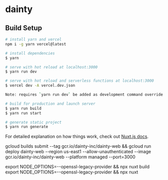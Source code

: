 # dainty

## Build Setup

```bash
# install yarn and vercel
npm i -g yarn vercel@latest

# install dependencies
$ yarn

# serve with hot reload at localhost:3000
$ yarn run dev

# serve with hot reload and serverless functions at localhost:3000
$ vercel dev -A vercel.dev.json

Note: requires `yarn run dev` be added as development command override in vercel project

# build for production and launch server
$ yarn run build
$ yarn run start

# generate static project
$ yarn run generate
```

For detailed explanation on how things work, check out [Nuxt.js docs](https://nuxtjs.org).

gcloud builds submit --tag gcr.io/dainty-inc/dainty-web && gcloud run deploy dainty-web --region us-east1 --allow-unauthenticated --image gcr.io/dainty-inc/dainty-web --platform managed --port=3000


export NODE_OPTIONS=--openssl-legacy-provider && npx nuxt build
export NODE_OPTIONS=--openssl-legacy-provider && npx nuxt